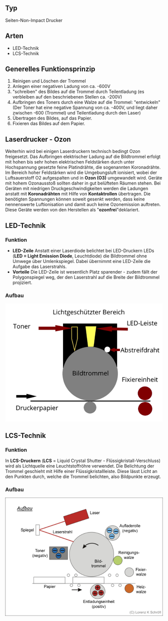 
## Typ
Seiten-Non-Impact Drucker
## Arten
- LED-Technik
- LCS-Technik
## Generelles Funktionsprinzip 
1. Reinigen und Löschen der Trommel
2. Anlegen einer negativen Ladung von ca. -600V
3. "schreiben" des Bildes auf die Trommel durch Teilentladung (es verbleiben auf den beschriebenen Stellen ca. -200V)
4. Aufbringen des Toners durch eine Walze auf die Trommel: "entwickeln"(Der Toner hat eine negative Spannung von ca. -400V, und liegt daher zwischen -600 (Trommel) und Teilentladung durch den Laser)
5. Übertragen des Bildes, auf das Papier.
6. Fixieren das Bildes auf dem Papier.
## Laserdrucker - Ozon 
Weiterhin wird bei einigen Laserdruckern technisch bedingt Ozon freigesetzt. Das Aufbringen elektrischer Ladung auf die Bildtrommel erfolgt mit hohen bis sehr hohen elektrischen Feldstärken durch unter Hochspannung gesetzte feine Platindrähte, die sogenannten Koronadrähte. Im Bereich hoher Feldstärken wird die Umgebungsluft ionisiert, wobei der Luftsauerstoff O2 aufgespalten und in **Ozon (O3)** umgewandelt wird. Geräte mit hohem Ozonausstoß sollten daher in gut belüfteten Räumen stehen. Bei Geräten mit niedrigen Druckgeschwindigkeiten werden die Ladungen anstatt mit **Koronadrähten** mit Hilfe von **Kontaktrollen** übertragen. Die benötigten Spannungen können soweit gesenkt werden, dass keine nennenswerte Luftionisation und damit auch keine Ozonemission auftreten. Diese Geräte werden von den Herstellen als "**ozonfrei**"deklariert.
## LED-Technik
### Funktion 
- **LED-Zeile** 
  Anstatt einer Laserdiode belichtet bei LED-Druckern LEDs (**LED = Light Emission Diode**, Leuchtdiode) die Bildtrommel ohne Umwege über Umlenkspiegel. Dabei übernimmt eine LED-Zeile die Aufgabe das Laserstrahls. 
- **Vorteile**
  Die LED-Zeile ist wesentlich Platz sparender - zudem fällt der Polygonspiegel weg, der den Laserstrahl auf die Breite der Bildtrommel projiziert. 
### Aufbau
![](../Attachments/Pasted%20image%2020231118133522.png)
## LCS-Technik
### Funktion
In **LCS-Druckern** (**LCS** = Liquid Crystal Shutter - Flüssigkristall-Verschluss) wird als Lichtquelle eine Leuchtstoffröhre verwendet. Die Belichtung der Trommel geschieht mit Hilfe einer Flüssigkristallleiste. Diese lässt Licht an den Punkten durch, welche die Trommel belichten, also Bildpunkte erzeugt. 
### Aufbau
![](../Attachments/Pasted%20image%2020231118133654.png)
